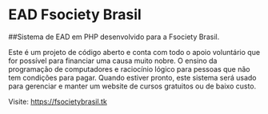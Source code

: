 # EAD Fsociety Brasil
##Sistema de EAD em PHP desenvolvido para a Fsociety Brasil.

Este é um projeto de código aberto e conta com todo o apoio voluntário que for possível para financiar uma causa muito nobre. O ensino da programação de computadores e raciocínio lógico para pessoas que não tem condições para pagar.
Quando estiver pronto, este sistema será usado para gerenciar e manter um website de cursos gratuitos ou de baixo custo.

Visite: https://fsocietybrasil.tk
